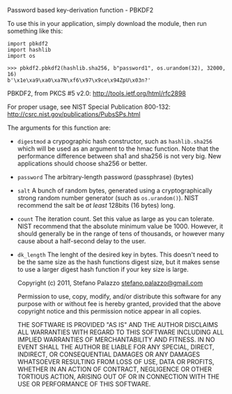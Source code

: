 Password based key-derivation function - PBKDF2

To use this in your application, simply download the
module, then run something like this:

    import pbkdf2
    import hashlib
    import os

    >>> pbkdf2.pbkdf2(hashlib.sha256, b"password1", os.urandom(32), 32000, 16)
    b'\x1e\xa9\xa0\xa7N\xf6\x97\x9ce\x94ZpU\x03n?'


PBKDF2, from PKCS #5 v2.0:
    <http://tools.ietf.org/html/rfc2898>

For proper usage, see NIST Special Publication 800-132:
    <http://csrc.nist.gov/publications/PubsSPs.html>

The arguments for this function are:

 - `digestmod`
    a crypographic hash constructor, such as `hashlib.sha256`
    which will be used as an argument to the hmac function.
    Note that the performance difference between sha1 and
    sha256 is not very big. New applications should choose
    sha256 or better.

 - `password`
    The arbitrary-length password (passphrase) (bytes)

 - `salt`
    A bunch of random bytes, generated using a cryptographically
    strong random number generator (such as `os.urandom()`). NIST
    recommend the salt be _at least_ 128bits (16 bytes) long.

 - `count`
    The iteration count. Set this value as large as you can
    tolerate. NIST recommend that the absolute minimum value
    be 1000. However, it should generally be in the range of
    tens of thousands, or however many cause about a half-second
    delay to the user.

 - `dk_length`
    The lenght of the desired key in bytes. This doesn't need
    to be the same size as the hash functions digest size, but
    it makes sense to use a larger digest hash function if your
    key size is large. 


    Copyright (c) 2011, Stefano Palazzo <stefano.palazzo@gmail.com>

    Permission to use, copy, modify, and/or distribute this software for any
    purpose with or without fee is hereby granted, provided that the above
    copyright notice and this permission notice appear in all copies.

    THE SOFTWARE IS PROVIDED "AS IS" AND THE AUTHOR DISCLAIMS ALL WARRANTIES
    WITH REGARD TO THIS SOFTWARE INCLUDING ALL IMPLIED WARRANTIES OF
    MERCHANTABILITY AND FITNESS. IN NO EVENT SHALL THE AUTHOR BE LIABLE FOR
    ANY SPECIAL, DIRECT, INDIRECT, OR CONSEQUENTIAL DAMAGES OR ANY DAMAGES
    WHATSOEVER RESULTING FROM LOSS OF USE, DATA OR PROFITS, WHETHER IN AN
    ACTION OF CONTRACT, NEGLIGENCE OR OTHER TORTIOUS ACTION, ARISING OUT OF
    OR IN CONNECTION WITH THE USE OR PERFORMANCE OF THIS SOFTWARE.
